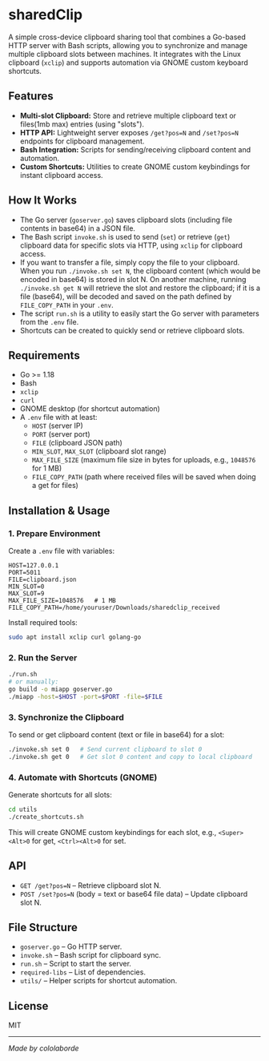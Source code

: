 # sharedClip

A simple cross-device clipboard sharing tool that combines a Go-based HTTP server with Bash scripts, allowing you to synchronize and manage multiple clipboard slots between machines. It integrates with the Linux clipboard (`xclip`) and supports automation via GNOME custom keyboard shortcuts.

## Features

- **Multi-slot Clipboard:** Store and retrieve multiple clipboard text or files(1mb max) entries (using "slots").
- **HTTP API:** Lightweight server exposes `/get?pos=N` and `/set?pos=N` endpoints for clipboard management.
- **Bash Integration:** Scripts for sending/receiving clipboard content and automation.
- **Custom Shortcuts:** Utilities to create GNOME custom keybindings for instant clipboard access.

## How It Works

- The Go server (`goserver.go`) saves clipboard slots (including file contents in base64) in a JSON file.
- The Bash script `invoke.sh` is used to send (`set`) or retrieve (`get`) clipboard data for specific slots via HTTP, using `xclip` for clipboard access.
- If you want to transfer a file, simply copy the file to your clipboard. When you run `./invoke.sh set N`, the clipboard content (which would be encoded in base64) is stored in slot N. On another machine, running `./invoke.sh get N` will retrieve the slot and restore the clipboard; if it is a file (base64), will be decoded and saved on the path defined by `FILE_COPY_PATH` in your `.env`.
- The script `run.sh` is a utility to easily start the Go server with parameters from the `.env` file.
- Shortcuts can be created to quickly send or retrieve clipboard slots.

## Requirements

- Go >= 1.18
- Bash
- `xclip`
- `curl`
- GNOME desktop (for shortcut automation)
- A `.env` file with at least:
  - `HOST` (server IP)
  - `PORT` (server port)
  - `FILE` (clipboard JSON path)
  - `MIN_SLOT`, `MAX_SLOT` (clipboard slot range)
  - `MAX_FILE_SIZE` (maximum file size in bytes for uploads, e.g., `1048576` for 1 MB)
  - `FILE_COPY_PATH` (path where received files will be saved when doing a get for files)

## Installation & Usage

### 1. Prepare Environment

Create a `.env` file with variables:
```env
HOST=127.0.0.1
PORT=5011
FILE=clipboard.json
MIN_SLOT=0
MAX_SLOT=9
MAX_FILE_SIZE=1048576   # 1 MB
FILE_COPY_PATH=/home/youruser/Downloads/sharedclip_received
```

Install required tools:
```bash
sudo apt install xclip curl golang-go
```

### 2. Run the Server

```bash
./run.sh
# or manually:
go build -o miapp goserver.go
./miapp -host=$HOST -port=$PORT -file=$FILE
```

### 3. Synchronize the Clipboard

To send or get clipboard content (text or file in base64) for a slot:
```bash
./invoke.sh set 0   # Send current clipboard to slot 0
./invoke.sh get 0   # Get slot 0 content and copy to local clipboard
```

### 4. Automate with Shortcuts (GNOME)

Generate shortcuts for all slots:
```bash
cd utils
./create_shortcuts.sh
```
This will create GNOME custom keybindings for each slot, e.g., `<Super><Alt>0` for get, `<Ctrl><Alt>0` for set.

## API

- `GET /get?pos=N` – Retrieve clipboard slot N.
- `POST /set?pos=N` (body = text or base64 file data) – Update clipboard slot N.

## File Structure

- `goserver.go` – Go HTTP server.
- `invoke.sh` – Bash script for clipboard sync.
- `run.sh` – Script to start the server.
- `required-libs` – List of dependencies.
- `utils/` – Helper scripts for shortcut automation.

## License

MIT

---

*Made by cololaborde*